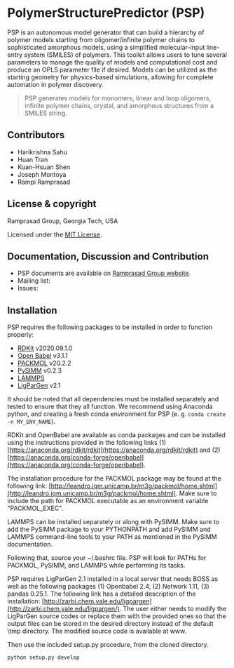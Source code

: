 # PolymerStructurePredictor (PSP)

PSP is an autonomous model generator that can build a hierarchy of polymer models starting from oligomer/infinite polymer chains to sophisticated amorphous models, using a simplified molecular-input line-entry system (SMILES) of polymers. This toolkit allows users to tune several parameters to manage the quality of models and computational cost and produce an OPLS parameter file if desired. Models can be utilized as the starting geometry for physics-based simulations, allowing for complete automation in polymer discovery. 

>PSP generates models for monomers, linear and loop oligomers, infinite polymer chains, crystal, and amorphous structures from a SMILES string.

## Contributors
* Harikrishna Sahu
* Huan Tran
* Kuan-Hsuan Shen
* Joseph Montoya
* Rampi Ramprasad

## License & copyright
Ramprasad Group, Georgia Tech, USA

Licensed under the [MIT License](LICENSE). 

## Documentation, Discussion and Contribution
* PSP documents are available on [Ramprasad Group website](http://ramprasad.mse.gatech.edu/).
* Mailing list:
* Issues: 

## Installation
PSP requires the following packages to be installed in order to function properly:
* [RDKit](https://www.rdkit.org/) v2020.09.1.0
* [Open Babel](https://open-babel.readthedocs.io/en/latest/index.html) v3.1.1
* [PACKMOL](http://leandro.iqm.unicamp.br/m3g/packmol/home.shtml) v20.2.2
* [PySIMM](https://pysimm.org/) v0.2.3
* [LAMMPS](https://docs.lammps.org/Manual.html)
* [LigParGen](http://zarbi.chem.yale.edu/ligpargen/) v2.1

It should be noted that all dependencies must be installed separately and tested to ensure that they all function. We recommend using Anaconda python, and creating a fresh conda environment for PSP (e. g. `conda create -n MY_ENV_NAME`).


RDKit and OpenBabel are available as conda packages and can be installed using the instructions provided in the following links (1)[https://anaconda.org/rdkit/rdkit](https://anaconda.org/rdkit/rdkit) and (2)[https://anaconda.org/conda-forge/openbabel](https://anaconda.org/conda-forge/openbabel).

The installation procedure for the PACKMOL package may be found at the following link: [http://leandro.iqm.unicamp.br/m3g/packmol/home.shtml](http://leandro.iqm.unicamp.br/m3g/packmol/home.shtml). Make sure to include the path for PACKMOL executable as an environment variable "PACKMOL\_EXEC".

LAMMPS can be installed separately or along with PySIMM. Make sure to add the PySIMM package to your PYTHONPATH and add PySIMM and LAMMPS command-line tools to your PATH as mentioned in the PySIMM documentation.

Following that, source your ~/.bashrc file.  PSP will look for PATHs for PACKMOL, PySIMM, and LAMMPS while performing its tasks.

PSP requires LigParGen 2.1 installed in a local server that needs BOSS as well as the following packages (1) Openbabel 2.4, (2) Network 1.11, (3) pandas 0.25.1. The following link has a detailed description of the installation: [http://zarbi.chem.yale.edu/ligpargen](http://zarbi.chem.yale.edu/ligpargen/). The user either needs to modify the LigParGen source codes or replace them with the provided ones so that the output files can be stored in the desired directory instead of the default \tmp directory. The modified source code is available at www.

Then use the included setup.py procedure, from the cloned directory.

```angular2
python setup.py develop
```
